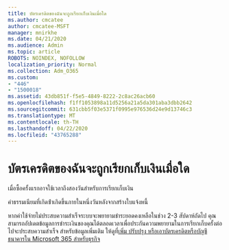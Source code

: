 ```yaml
---
title: บัตรเครดิตของฉันจะถูกเรียกเก็บเงินเมื่อใด
ms.author: cmcatee
author: cmcatee-MSFT
manager: mnirkhe
ms.date: 04/21/2020
ms.audience: Admin
ms.topic: article
ROBOTS: NOINDEX, NOFOLLOW
localization_priority: Normal
ms.collection: Adm_O365
ms.custom:
- "446"
- "1500018"
ms.assetid: 43db851f-f5e5-4849-8222-2c8ac26acb60
ms.openlocfilehash: f1ff1053898a11d5256a21a5da301aba3dbb2642
ms.sourcegitcommit: 631cbb5f03e5371f0995e976536d24e9d13746c3
ms.translationtype: MT
ms.contentlocale: th-TH
ms.lasthandoff: 04/22/2020
ms.locfileid: "43765288"
---
```

# <a name="when-is-my-credit-card-charged"></a>บัตรเครดิตของฉันจะถูกเรียกเก็บเงินเมื่อใด

เมื่อซื้อครั้งแรกอาจใช้เวลาถึงสองวันสําหรับการเรียกเก็บเงิน
  
ค่าธรรมเนียมที่เกิดซ้ําเกิดขึ้นภายในหนึ่งวันหลังจากสร้างใบแจ้งหนี้
  
หากค่าใช้จ่ายไม่ประสบความสําเร็จระบบจะพยายามชําระยอดคงเหลือในช่วง 2-3 สัปดาห์ถัดไป คุณสามารถอัปเดตข้อมูลการชําระเงินของคุณได้ตลอดเวลาเพื่อประกันความพยายามในการเรียกเก็บครั้งต่อไปจะประสบความสําเร็จ สําหรับข้อมูลเพิ่มเติม ให้ดูที่[เพิ่ม ปรับปรุง หรือเอาบัตรเครดิตหรือบัญชีธนาคารใน Microsoft 365 สําหรับธุรกิจ](https://docs.microsoft.com/office365/admin/subscriptions-and-billing/add-update-or-remove-credit-card-or-bank-account)